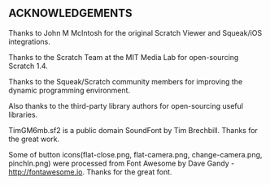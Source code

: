 ACKNOWLEDGEMENTS
----------------
Thanks to John M McIntosh for the original Scratch Viewer and Squeak/iOS integrations.

Thanks to the Scratch Team at the MIT Media Lab for open-sourcing Scratch 1.4.

Thanks to the Squeak/Scratch community members for improving the dynamic programming environment.

Also thanks to the third-party library authors for open-sourcing useful libraries.

TimGM6mb.sf2 is a public domain SoundFont by Tim Brechbill. Thanks for the great work.

Some of button icons(flat-close.png, flat-camera.png, change-camera.png, pinchIn.png) were processed from Font Awesome by Dave Gandy - http://fontawesome.io. Thanks for the great font.
